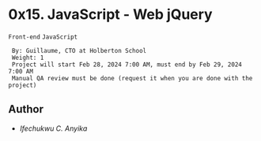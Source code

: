 # 0x15. JavaScript - Web jQuery
  `Front-end` `JavaScript`
```
 By: Guillaume, CTO at Holberton School
 Weight: 1
 Project will start Feb 28, 2024 7:00 AM, must end by Feb 29, 2024 7:00 AM
 Manual QA review must be done (request it when you are done with the project)
```

## Author
* _Ifechukwu C. Anyika_
